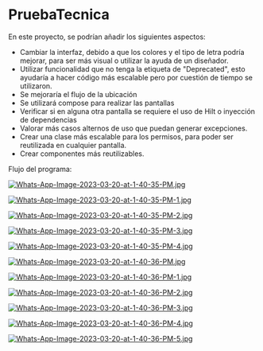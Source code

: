 # PruebaTecnica

En este proyecto, se podrían añadir los siguientes aspectos:

- Cambiar la interfaz, debido a que los colores y el tipo de letra podría mejorar, para ser más visual o utilizar la ayuda de un diseñador.
- Utilizar funcionalidad que no tenga la etiqueta de "Deprecated", esto ayudaría a hacer código más escalable pero por cuestión de tiempo se utilizaron.
- Se mejoraría el flujo de la ubicación
- Se utilizará compose para realizar las pantallas
- Verificar si en alguna otra pantalla se requiere el uso de Hilt o inyección de dependencias
- Valorar más casos alternos de uso que puedan generar excepciones.
- Crear una clase más escalable para los permisos, para poder ser reutilizada en cualquier pantalla.
- Crear componentes más reutilizables.

Flujo del programa:

[![Whats-App-Image-2023-03-20-at-1-40-35-PM.jpg](https://i.postimg.cc/zf9Pkwt1/Whats-App-Image-2023-03-20-at-1-40-35-PM.jpg)](https://postimg.cc/Lq3T9PFy)

[![Whats-App-Image-2023-03-20-at-1-40-35-PM-1.jpg](https://i.postimg.cc/jjWFN3hX/Whats-App-Image-2023-03-20-at-1-40-35-PM-1.jpg)](https://postimg.cc/wtp2YVZy)

[![Whats-App-Image-2023-03-20-at-1-40-35-PM-2.jpg](https://i.postimg.cc/x1pZXVL8/Whats-App-Image-2023-03-20-at-1-40-35-PM-2.jpg)](https://postimg.cc/nX72W5Rf)

[![Whats-App-Image-2023-03-20-at-1-40-35-PM-3.jpg](https://i.postimg.cc/VLRpcC6j/Whats-App-Image-2023-03-20-at-1-40-35-PM-3.jpg)](https://postimg.cc/LnJNthjX)

[![Whats-App-Image-2023-03-20-at-1-40-35-PM-4.jpg](https://i.postimg.cc/pLL7VLh3/Whats-App-Image-2023-03-20-at-1-40-35-PM-4.jpg)](https://postimg.cc/D8R5BFcc)

[![Whats-App-Image-2023-03-20-at-1-40-36-PM.jpg](https://i.postimg.cc/VL1pTRYf/Whats-App-Image-2023-03-20-at-1-40-36-PM.jpg)](https://postimg.cc/RqsgJw6y)

[![Whats-App-Image-2023-03-20-at-1-40-36-PM-1.jpg](https://i.postimg.cc/Rh18h3Tx/Whats-App-Image-2023-03-20-at-1-40-36-PM-1.jpg)](https://postimg.cc/YL98yCVd)

[![Whats-App-Image-2023-03-20-at-1-40-36-PM-2.jpg](https://i.postimg.cc/d1ygMNk1/Whats-App-Image-2023-03-20-at-1-40-36-PM-2.jpg)](https://postimg.cc/1nyvwHKh)

[![Whats-App-Image-2023-03-20-at-1-40-36-PM-3.jpg](https://i.postimg.cc/9XysJSHg/Whats-App-Image-2023-03-20-at-1-40-36-PM-3.jpg)](https://postimg.cc/8sPyCZ5L)

[![Whats-App-Image-2023-03-20-at-1-40-36-PM-4.jpg](https://i.postimg.cc/8cg9TdMb/Whats-App-Image-2023-03-20-at-1-40-36-PM-4.jpg)](https://postimg.cc/62zY0vH7)

[![Whats-App-Image-2023-03-20-at-1-40-36-PM-5.jpg](https://i.postimg.cc/XvXTLYn9/Whats-App-Image-2023-03-20-at-1-40-36-PM-5.jpg)](https://postimg.cc/3y5SJ74w)

